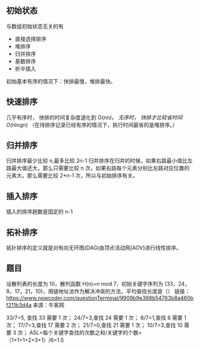 ## 初始状态

与数组初始状态无关的有

- 直接选择排序
- 堆排序
- 归并排序
- 基数排序
- 折半插入

初始基本有序的情况下：快排最慢，堆排最快。

## 快速排序

几乎有序时， 快排的时间复杂度退化到 O(n*n)。
无序时， 快排才比较省时间 O(n*logn)
（在待排序记录已经有序的情况下，执行时间最省的是堆排序。）

## 归并排序

归并排序最少比较 n,最多比较 2n-1
归并排序在归并的时候，如果右路最小值比左路最大值还大，那么只需要比较 n 次，如果右路每个元素分别比左路对应位置的元素大，那么需要比较 2\*n-1 次，所以与初始排序有关。

## 插入排序

插入的排序趟数是固定的 n-1

## 拓补排序

拓扑排序的定义就是对有向无环图(DAG)由顶点活动网(AOV)进行线性排序。

## 题目

设散列表的长度为 10，散列函数 H(n)=n mod 7，初始关键字序列为 (33，24，8，17，21，10)，用链地址法作为解决冲突的方法，平均查找长度是（）
链接：https://www.nowcoder.com/questionTerminal/9909b9e368b54763b8a460bf211b3d4a
来源：牛客网

33/7=5, 查找 33 需要 1 次；
24/7=3,查找 24 需要 1 次；
8/7=1,查找 8 需要 1 次；
17/7=3,查找 17 需要 2 次；
21/7=0,查找 21 需要 1 次；
10/7=3,查找 10 需要 3 次；
ASL=每个关键字查找的次数之和/关键字的个数=（1+1+1+2+3+1）/6=1.5
